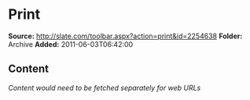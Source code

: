 # Print

**Source:** http://slate.com/toolbar.aspx?action=print&id=2254638
**Folder:** Archive
**Added:** 2011-06-03T06:42:00




## Content
*Content would need to be fetched separately for web URLs*

